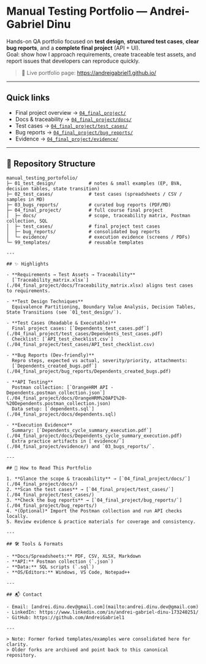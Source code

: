 # Manual Testing Portfolio — Andrei-Gabriel Dinu

Hands-on QA portfolio focused on **test design**, **structured test cases**, **clear bug reports**, and a **complete final project** (API + UI).  
Goal: show how I approach requirements, create traceable test assets, and report issues that developers can reproduce quickly.

> 🔗 Live portfolio page: https://andreigabriel1.github.io/

---

## Quick links
- Final project overview → [`04_final_project/`](./04_final_project/)
- Docs & traceability → [`04_final_project/docs/`](./04_final_project/docs/)
- Test cases → [`04_final_project/test_cases/`](./04_final_project/test_cases/)
- Bug reports → [`04_final_project/bug_reports/`](./04_final_project/bug_reports/)
- Evidence → [`04_final_project/evidence/`](./04_final_project/evidence/)

---

## 🧭 Repository Structure

```text
manual_testing_portofolio/
├─ 01_test_design/            # notes & small examples (EP, BVA, decision tables, state transition)
├─ 02_test_cases/             # test cases (spreadsheets / CSV / samples in MD)
├─ 03_bugs_reports/           # curated bug reports (PDF/MD)
├─ 04_final_project/          # full course final project
│  ├─ docs/                   # scope, traceability matrix, Postman collection, SQL
│  ├─ test_cases/             # final project test cases
│  ├─ bug_reports/            # consolidated bug reports
│  └─ evidence/               # execution evidence (screens / PDFs)
└─ 99_templates/              # reusable templates

---

## ✨ Highlights

- **Requirements → Test Assets → Traceability**  
  [`Traceability_matrix.xlsx`](./04_final_project/docs/Traceability_matrix.xlsx) aligns test cases to requirements.

- **Test Design Techniques**  
  Equivalence Partitioning, Boundary Value Analysis, Decision Tables, State Transitions (see `01_test_design/`).

- **Test Cases (Readable & Executable)**  
  Final project cases: [`Dependents_test_cases.pdf`](./04_final_project/test_cases/Dependents_test_cases.pdf)  
  Checklist: [`API_test_checklist.csv`](./04_final_project/test_cases/API_test_checklist.csv)

- **Bug Reports (Dev-friendly)**  
  Repro steps, expected vs actual, severity/priority, attachments:  
  [`Dependents_created_bugs.pdf`](./04_final_project/bug_reports/Dependents_created_bugs.pdf)

- **API Testing**  
  Postman collection: [`OrangeHRM API - Dependents.postman_collection.json`](./04_final_project/docs/OrangeHRM%20API%20-%20Dependents.postman_collection.json)  
  Data setup: [`dependents.sql`](./04_final_project/docs/dependents.sql)

- **Execution Evidence**  
  Summary: [`Dependents_cycle_summary_execution.pdf`](./04_final_project/docs/Dependents_cycle_summary_execution.pdf)  
  Extra practice artifacts in [`evidence/`](./04_final_project/evidence/) and `03_bugs_reports/`.

---

## 🧪 How to Read This Portfolio

1. **Glance the scope & traceability** → [`04_final_project/docs/`](./04_final_project/docs/)  
2. **Scan the test cases** → [`04_final_project/test_cases/`](./04_final_project/test_cases/)  
3. **Check the bug reports** → [`04_final_project/bug_reports/`](./04_final_project/bug_reports/)  
4. *(Optional)* Import the Postman collection and run API checks locally.  
5. Review evidence & practice materials for coverage and consistency.

---

## 🛠️ Tools & Formats

- **Docs/Spreadsheets:** PDF, CSV, XLSX, Markdown  
- **API:** Postman collection (`.json`)  
- **Data:** SQL scripts (`.sql`)  
- **OS/Editors:** Windows, VS Code, Notepad++

---

## 📬 Contact

- Email: [andrei.dinu.dev@gmail.com](mailto:andrei.dinu.dev@gmail.com)  
- LinkedIn: https://www.linkedin.com/in/andrei-gabriel-dinu-173240251/  
- GitHub: https://github.com/AndreiGabriel1

---

> Note: Former forked templates/examples were consolidated here for clarity.  
> Older forks are archived and point back to this canonical repository.
